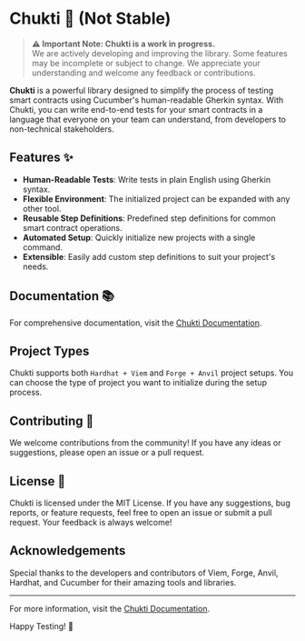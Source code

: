 # Chukti 🚀 (Not Stable)

> **⚠️ Important Note: Chukti is a work in progress.**  
> We are actively developing and improving the library. Some features may be incomplete or subject to change. We appreciate your understanding and welcome any feedback or contributions.

**Chukti** is a powerful library designed to simplify the process of testing smart contracts using Cucumber's human-readable Gherkin syntax. With Chukti, you can write end-to-end tests for your smart contracts in a language that everyone on your team can understand, from developers to non-technical stakeholders.

## Features ✨

- **Human-Readable Tests**: Write tests in plain English using Gherkin syntax.
- **Flexible Environment**: The initialized project can be expanded with any other tool.
- **Reusable Step Definitions**: Predefined step definitions for common smart contract operations.
- **Automated Setup**: Quickly initialize new projects with a single command.
- **Extensible**: Easily add custom step definitions to suit your project's needs.

## Documentation 📚

For comprehensive documentation, visit the [Chukti Documentation](https://chukti.vercel.app).

## Project Types

Chukti supports both `Hardhat + Viem` and `Forge + Anvil` project setups. You can choose the type of project you want to initialize during the setup process.

## Contributing 🤝

We welcome contributions from the community! If you have any ideas or suggestions, please open an issue or a pull request.

## License 📜

Chukti is licensed under the MIT License. If you have any suggestions, bug reports, or feature requests, feel free to open an issue or submit a pull request. Your feedback is always welcome!

## Acknowledgements

Special thanks to the developers and contributors of Viem, Forge, Anvil, Hardhat, and Cucumber for their amazing tools and libraries.

---

For more information, visit the [Chukti Documentation](https://chukti.vercel.app). 

Happy Testing! 🚀